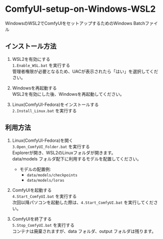 # ComfyUI-setup-on-Windows-WSL2
WindowsのWSL2でComfyUIをセットアップするためのWindows Batchファイル

## インストール方法

1. WSL2を有効にする  
  `1.Enable_WSL.bat` を実行する  
  管理者権限が必要となるため、UACが表示されたら「はい」を選択してください。

2. Windowsを再起動する  
  WSL2を有効にした後、Windowsを再起動してください。

3. Linux(ComfyUI-Fedora)をインストールする  
  `2.Install_Linux.bat` を実行する

## 利用方法

1. Linux(ComfyUI-Fedora)を開く  
  `3.Open_ComfyUI_Folder.bat` を実行する  
  Explorerが開き、WSL2のLinuxフォルダが開きます。  
  data/models フォルダ配下に利用するモデルを配置してください。  

   - モデルの配置例:
     - `data/models/checkpoints` 
     - `data/models/loras` 

2. ComfyUIを起動する  
  `4.Start_ComfyUI.bat` を実行する  
  次回以降パソコンを起動した際は、`4.Start_ComfyUI.bat` を実行してください。

3. ComfyUIを終了する  
  `5.Stop_ComfyUI.bat` を実行する  
  コンテナは廃棄されますが、data フォルダ、output フォルダは残ります。
